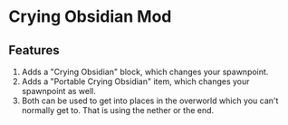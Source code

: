# Crying Obsidian Mod

## Features

1. Adds a "Crying Obsidian" block, which changes your spawnpoint.
1. Adds a "Portable Crying Obsidian" item, which changes your spawnpoint as well.
1. Both can be used to get into places in the overworld which you can't normally get to. That is using the nether or the end.
